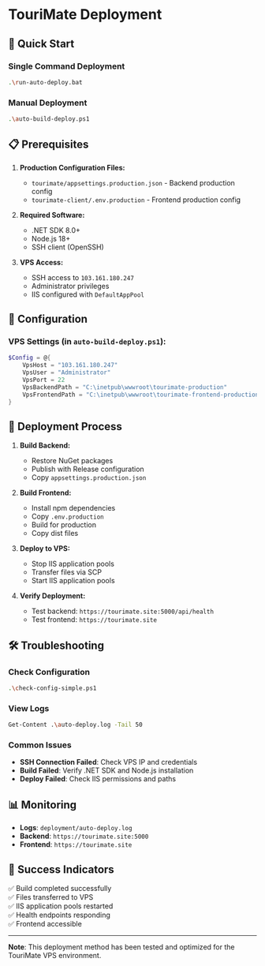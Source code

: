 # TouriMate Deployment

## 🚀 Quick Start

### Single Command Deployment
```bash
.\run-auto-deploy.bat
```

### Manual Deployment
```bash
.\auto-build-deploy.ps1
```

## 📋 Prerequisites

1. **Production Configuration Files:**
   - `tourimate/appsettings.production.json` - Backend production config
   - `tourimate-client/.env.production` - Frontend production config

2. **Required Software:**
   - .NET SDK 8.0+
   - Node.js 18+
   - SSH client (OpenSSH)

3. **VPS Access:**
   - SSH access to `103.161.180.247`
   - Administrator privileges
   - IIS configured with `DefaultAppPool`

## 🔧 Configuration

### VPS Settings (in `auto-build-deploy.ps1`):
```powershell
$Config = @{
    VpsHost = "103.161.180.247"
    VpsUser = "Administrator"
    VpsPort = 22
    VpsBackendPath = "C:\inetpub\wwwroot\tourimate-production"
    VpsFrontendPath = "C:\inetpub\wwwroot\tourimate-frontend-production"
}
```

## 📁 Deployment Process

1. **Build Backend:**
   - Restore NuGet packages
   - Publish with Release configuration
   - Copy `appsettings.production.json`

2. **Build Frontend:**
   - Install npm dependencies
   - Copy `.env.production`
   - Build for production
   - Copy dist files

3. **Deploy to VPS:**
   - Stop IIS application pools
   - Transfer files via SCP
   - Start IIS application pools

4. **Verify Deployment:**
   - Test backend: `https://tourimate.site:5000/api/health`
   - Test frontend: `https://tourimate.site`

## 🛠️ Troubleshooting

### Check Configuration
```bash
.\check-config-simple.ps1
```

### View Logs
```bash
Get-Content .\auto-deploy.log -Tail 50
```

### Common Issues
- **SSH Connection Failed**: Check VPS IP and credentials
- **Build Failed**: Verify .NET SDK and Node.js installation
- **Deploy Failed**: Check IIS permissions and paths

## 📊 Monitoring

- **Logs**: `deployment/auto-deploy.log`
- **Backend**: `https://tourimate.site:5000`
- **Frontend**: `https://tourimate.site`

## 🎯 Success Indicators

✅ Build completed successfully  
✅ Files transferred to VPS  
✅ IIS application pools restarted  
✅ Health endpoints responding  
✅ Frontend accessible  

---

**Note**: This deployment method has been tested and optimized for the TouriMate VPS environment.